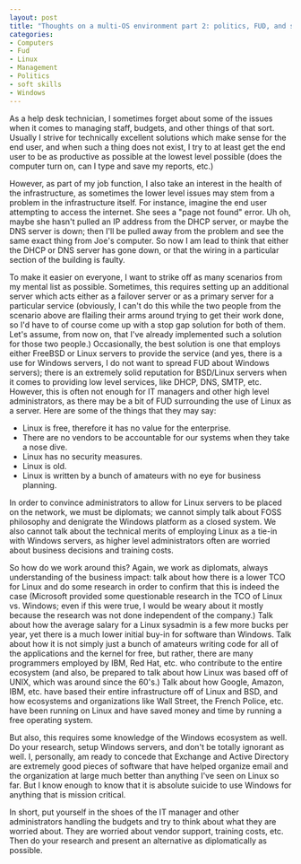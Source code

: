 ```yaml
--- 
layout: post
title: "Thoughts on a multi-OS environment part 2: politics, FUD, and soft skills"
categories:
- Computers
- Fud
- Linux
- Management
- Politics
- soft skills
- Windows
---
```

<p>As a help desk technician, I sometimes forget about some of the issues when it comes to managing staff, budgets, and other things of that sort.  Usually I strive for technically excellent solutions which make sense for the end user, and when such a thing does not exist, I try to at least get the end user to be as productive as possible at the lowest level possible (does the computer turn on, can I type and save my reports, etc.)</p>

<p>However, as part of my job function, I also take an interest in the health of the infrastructure, as sometimes the lower level issues may stem from a problem in the infrastructure itself.  For instance, imagine the end user attempting to access the internet.  She sees a "page not found" error.  Uh oh, maybe she hasn't pulled an IP address from the DHCP server, or maybe the DNS server is down; then I'll be pulled away from the problem and see the same exact thing from Joe's computer.  So now I am lead to think that either the DHCP or DNS server has gone down, or that the wiring in a particular section of the building is faulty.</p>

<p>To make it easier on everyone, I want to strike off as many scenarios from my mental list as possible.  Sometimes, this requires setting up an additional server which acts either as a failover server or as a primary server for a particular service (obviously, I can't do this while the two people from the scenario above are flailing their arms around trying to get their work done, so I'd have to of course come up with a stop gap solution for both of them.  Let's assume, from now on, that I've already implemented such a solution for those two people.)  Occasionally, the best solution is one that employs either FreeBSD or Linux servers to provide the service (and yes, there is a use for Windows servers, I do not want to spread FUD about Windows servers); there is an extremely solid reputation for BSD/Linux servers when it comes to providing low level services, like DHCP, DNS, SMTP, etc.  However, this is often not enough for IT managers and other high level administrators, as there may be a bit of FUD surrounding the use of Linux as a server.  Here are some of the things that they may say:</p>

<ul>
<li>Linux is free, therefore it has no value for the enterprise.</li>
<li>There are no vendors to be accountable for our systems when they take a nose dive.</li>
<li>Linux has no security measures.</li>
<li>Linux is old.</li>
<li>Linux is written by a bunch of amateurs with no eye for business planning.</li>
</ul>

<p>In order to convince administrators to allow for Linux servers to be placed on the network, we must be diplomats; we cannot simply talk about FOSS philosophy and denigrate the Windows platform as a closed system.  We also cannot talk about the technical merits of employing Linux as a tie-in with Windows servers, as higher level administrators often are worried about business decisions and training costs.</p>

<p>So how do we work around this?  Again, we work as diplomats, always understanding of the business impact: talk about how there is a lower TCO for Linux and do some research in order to confirm that this is indeed the case (Microsoft provided some questionable research in the TCO of Linux vs. Windows; even if this were true, I would be weary about it mostly because the research was not done independent of the company.)  Talk about how the average salary for a Linux sysadmin is a few more bucks per year, yet there is a much lower initial buy-in for software than Windows.  Talk about how it is not simply just a bunch of amateurs writing code for all of the applications and the kernel for free, but rather, there are many programmers employed by IBM, Red Hat, etc. who contribute to the entire ecosystem (and also, be prepared to talk about how Linux was based off of UNIX, which was around since the 60's.)  Talk about how Google, Amazon, IBM, etc. have based their entire infrastructure off of Linux and BSD, and how ecosystems and organizations like Wall Street, the French Police, etc. have been running on Linux and have saved money and time by running a free operating system.</p>

<p>But also, this requires some knowledge of the Windows ecosystem as well.  Do your research, setup Windows servers, and don't be totally ignorant as well.  I, personally, am ready to concede that Exchange and Active Directory are extremely good pieces of software that have helped organize email and the organization at large much better than anything I've seen on Linux so far.  But I know enough to know that it is absolute suicide to use Windows for anything that is mission critical.</p>

<p>In short, put yourself in the shoes of the IT manager and other administrators handling the budgets and try to think about what they are worried about.  They are worried about vendor support, training costs, etc. Then do your research and present an alternative as diplomatically as possible.</p>
